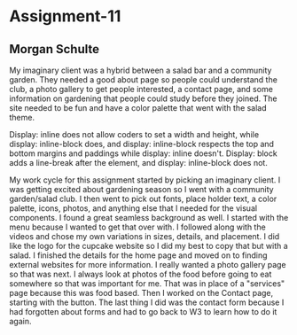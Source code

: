 # Assignment-11
## Morgan Schulte

My imaginary client was a hybrid between a salad bar and a community garden. They needed a good about page so people could understand the club, a photo gallery to get people interested, a contact page, and some information on gardening that people could study before they joined. The site needed to be fun and have a color palette that went with the salad theme.

Display: inline does not allow coders to set a width and height, while display: inline-block does, and display: inline-block respects the top and bottom margins and paddings while display: inline doesn't. Display: block adds a line-break after the element, and display: inline-block does not.

My work cycle for this assignment started by picking an imaginary client. I was getting excited about gardening season so I went with a community garden/salad club. I then went to pick out fonts, place holder text, a color palette, icons, photos, and anything else that I needed for the visual components. I found a great seamless background as well. I started with the menu because I wanted to get that over with. I followed along with the videos and chose my own variations in sizes, details, and placement. I did like the logo for the cupcake website so I did my best to copy that but with a salad. I finished the details for the home page and moved on to finding external websites for more information. I really wanted a photo gallery page so that was next. I always look at photos of the food before going to eat somewhere so that was important for me. That was in place of a "services" page because this was food based. Then I worked on the Contact page, starting with the button. The last thing I did was the contact form because I had forgotten about forms and had to go back to W3 to learn how to do it again. 
